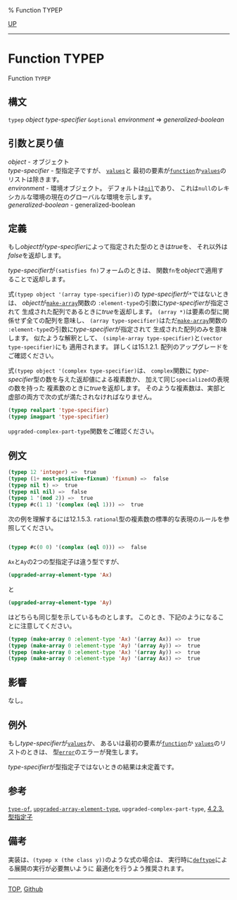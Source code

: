 % Function TYPEP

[UP](4.4.html)  

---

# Function **TYPEP**


Function `TYPEP`


## 構文

`typep` *object* *type-specifier* `&optional` *environment* => *generalized-boolean*


## 引数と戻り値

*object* - オブジェクト  
*type-specifier* - 型指定子ですが、 [`values`](4.4.values-type.html)と
最初の要素が[`function`](4.4.function-system-class.html)か[`values`](4.4.values-type.html)の
リストは除きます。  
*environment* - 環境オブジェクト。
デフォルトは[`nil`](5.3.nil-variable.html)であり、
これは`null`のレキシカルな環境の現在のグローバルな環境を示します。  
*generalized-boolean* - generalized-boolean


## 定義

もし*object*が*type-specifier*によって指定された型のときは*true*を、
それ以外は*false*を返却します。

*type-specifier*が`(satisfies fn)`フォームのときは、
関数`fn`を*object*で適用することで返却します。

式`(typep object '(array type-specifier))`の
*type-specifier*が`*`ではないときは、
*object*が[`make-array`](15.2.make-array.html)関数の
`:element-type`の引数に*type-specifier*が指定されて
生成された配列であるときに*true*を返却します。
`(array *)`は要素の型に関係せず全ての配列を意味し、
`(array type-specifier)`はただ[`make-array`](15.2.make-array.html)関数の
`:element-type`の引数に*type-specifier*が指定されて
生成された配列のみを意味します。
似たような解釈として、
`(simple-array type-specifier)`と`(vector type-specifier)`にも
適用されます。
詳しくは15.1.2.1. 配列のアップグレードをご確認ください。

式`(typep object '(complex type-specifier)`は、
`complex`関数に
*type-specifier*型の数を与えた返却値による複素数か、
加えて同じ`specialized`の表現の数を持った
複素数のときに*true*を返却します。
そのような複素数は、実部と虚部の両方で次の式が満たされなければなりません。

```lisp
(typep realpart 'type-specifier)
(typep imagpart 'type-specifier)
```

`upgraded-complex-part-type`関数をご確認ください。


## 例文

```lisp
(typep 12 'integer) =>  true
(typep (1+ most-positive-fixnum) 'fixnum) =>  false
(typep nil t) =>  true
(typep nil nil) =>  false
(typep 1 '(mod 2)) =>  true
(typep #c(1 1) '(complex (eql 1))) =>  true
```

次の例を理解するには12.1.5.3. `rational`型の複素数の標準的な表現のルールを参照してください。

```lisp

(typep #c(0 0) '(complex (eql 0))) =>  false
```

`Ax`と`Ay`の2つの型指定子は違う型ですが、

```lisp
(upgraded-array-element-type 'Ax)
```

と

```lisp
(upgraded-array-element-type 'Ay)
```

はどちらも同じ型を示しているものとします。
このとき、下記のようになることに注意してください。

```lisp
(typep (make-array 0 :element-type 'Ax) '(array Ax)) =>  true
(typep (make-array 0 :element-type 'Ay) '(array Ay)) =>  true
(typep (make-array 0 :element-type 'Ax) '(array Ay)) =>  true
(typep (make-array 0 :element-type 'Ay) '(array Ax)) =>  true
```


## 影響

なし。


## 例外

もし*type-specifier*が[`values`](4.4.values-type.html)か、
あるいは最初の要素が[`function`](4.4.function-system-class.html)か
[`values`](4.4.values-type.html)のリストのときは、
型[`error`](9.2.error-condition.html)のエラーが発生します。

*type-specifier*が型指定子ではないときの結果は未定義です。


## 参考

[`type-of`](4.4.type-of.html),
[`upgraded-array-element-type`](15.2.upgraded-array-element-type.html),
`upgraded-complex-part-type`,
[4.2.3. 型指定子](4.2.3.html)


## 備考

実装は、`(typep x (the class y))`のような式の場合は、
実行時に[`deftype`](4.4.deftype.html)による展開の実行が必要無いように
最適化を行うよう推奨されます。


---
[TOP](index.html),  [Github](https://github.com/nptcl/npt-japanese)


